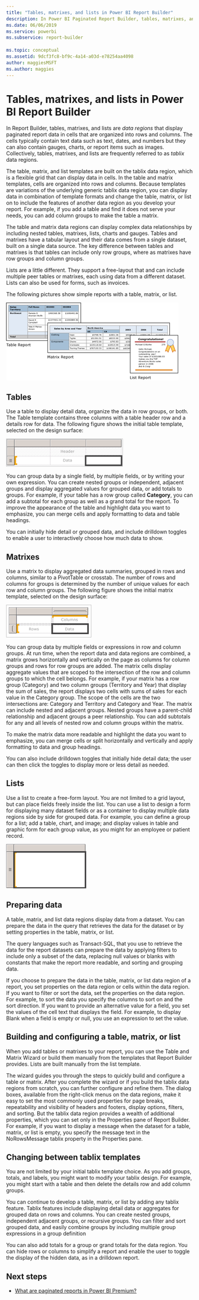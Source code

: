 ```yaml
---
title: "Tables, matrixes, and lists in Power BI Report Builder"
description: In Power BI Paginated Report Builder, tables, matrixes, and lists are data regions that display paginated report data in cells that are organized into rows and columns. 
ms.date: 06/06/2019
ms.service: powerbi
ms.subservice: report-builder

ms.topic: conceptual
ms.assetid: 9dcf3fc8-bf9c-4a14-a03d-e78254aa4098
author: maggiesMSFT
ms.author: maggies
---
```

# Tables, matrixes, and lists in Power BI Report Builder
 In Report Builder, tables, matrixes, and lists are *data regions* that display paginated report data in cells that are organized into rows and columns. The cells typically contain text data such as text, dates, and numbers but they can also contain gauges, charts, or report items such as images. Collectively, tables, matrixes, and lists are frequently referred to as *tablix* data regions.  
  
 The table, matrix, and list templates are built on the tablix data region, which is a flexible grid that can display data in cells. In the table and matrix templates, cells are organized into rows and columns. Because templates are variations of the underlying generic tablix data region, you can display data in combination of template formats and change the table, matrix, or list on to include the features of another data region as you develop your report. For example, if you add a table and find it does not serve your needs, you can add column groups to make the table a matrix.  
  
 The table and matrix data regions can display complex data relationships by including nested tables, matrixes, lists, charts and gauges. Tables and matrixes have a tabular layout and their data comes from a single dataset, built on a single data source. The key difference between tables and matrixes is that tables can include only row groups, where as matrixes have row groups and column groups.  
  
 Lists are a little different. They support a free-layout that and can include multiple peer tables or matrixes, each using data from a different dataset. Lists can also be used for forms, such as invoices.  
  
 The following pictures show simple reports with a table, matrix, or list.  

![Report Builder table, matrix, and list](media/report-builder-tables-matrices-lists/report-builder-table-matrix-list.png)
  
##  <a name="Table"></a> Tables  
 Use a table to display detail data, organize the data in row groups, or both. The Table template contains three columns with a table header row and a details row for data. The following figure shows the initial table template, selected on the design surface:  

![Report Builder table template on design surface, selected](media/report-builder-tables-matrices-lists/report-builder-new-table.png)
  
 You can group data by a single field, by multiple fields, or by writing your own expression. You can create nested groups or independent, adjacent groups and display aggregated values for grouped data, or add totals to groups. For example, if your table has a row group called **Category**, you can add a subtotal for each group as well as a grand total for the report. To improve the appearance of the table and highlight data you want to emphasize, you can merge cells and apply formatting to data and table headings.  
  
 You can initially hide detail or grouped data, and include drilldown toggles to enable a user to interactively choose how much data to show.  
  
##  <a name="Matrix"></a> Matrixes  
 Use a matrix to display aggregated data summaries, grouped in rows and columns, similar to a PivotTable or crosstab. The number of rows and columns for groups is determined by the number of unique values for each row and column groups. The following figure shows the initial matrix template, selected on the design surface:  

![Report Builder new matrix added from Toolbox, selected](media/report-builder-tables-matrices-lists/report-builder-new-matrix.png)
 
 You can group data by multiple fields or expressions in row and column groups. At run time, when the report data and data regions are combined, a matrix grows horizontally and vertically on the page as columns for column groups and rows for row groups are added. The matrix cells display aggregate values that are scoped to the intersection of the row and column groups to which the cell belongs. For example, if your matrix has a row group (Category) and two column groups (Territory and Year) that display the sum of sales, the report displays two cells with sums of sales for each value in the Category group. The scope of the cells are the two intersections are: Category and Territory and Category and Year. The matrix can include nested and adjacent groups. Nested groups have a parent-child relationship and adjacent groups a peer relationship. You can add subtotals for any and all levels of nested row and column groups within the matrix.  
  
 To make the matrix data more readable and highlight the data you want to emphasize, you can merge cells or split horizontally and vertically and apply formatting to data and group headings.  
  
 You can also include drilldown toggles that initially hide detail data; the user can then click the toggles to display more or less detail as needed.  
  
##  <a name="List"></a> Lists  
 Use a list to create a free-form layout. You are not limited to a grid layout, but can place fields freely inside the list. You can use a list to design a form for displaying many dataset fields or as a container to display multiple data regions side by side for grouped data. For example, you can define a group for a list; add a table, chart, and image; and display values in table and graphic form for each group value, as you might for an employee or patient record.  

![Report Builder new list added from Toolbox, selected](media/report-builder-tables-matrices-lists/report-builder-new-list.png)
  
##  <a name="PreparingData"></a> Preparing data  
 A table, matrix, and list data regions display data from a dataset. You can prepare the data in the query that retrieves the data for the dataset or by setting properties in the table, matrix, or list.  
  
 The query languages such as Transact-SQL, that you use to retrieve the data for the report datasets can prepare the data by applying filters to include only a subset of the data, replacing null values or blanks with constants that make the report more readable, and sorting and grouping data.  
  
 If you choose to prepare the data in the table, matrix, or list data region of a report, you set properties on the data region or cells within the data region. If you want to filter or sort the data, set the properties on the data region. For example, to sort the data you specify the columns to sort on and the sort direction. If you want to provide an alternative value for a field, you set the values of the cell text that displays the field. For example, to display Blank when a field is empty or null, you use an expression to set the value.  
  
##  <a name="BuildingConfiguringTableMatrixList"></a> Building and configuring a table, matrix, or list  
 When you add tables or matrixes to your report, you can use the Table and Matrix Wizard or build them manually from the templates that Report Builder provides. Lists are built manually from the list template.  
  
 The wizard guides you through the steps to quickly build and configure a table or matrix. After you complete the wizard or if you build the tablix data regions from scratch, you can further configure and refine them. The dialog boxes, available from the right-click menus on the data regions, make it easy to set the most commonly used properties for page breaks, repeatability and visibility of headers and footers, display options, filters, and sorting. But the tablix data region provides a wealth of additional properties, which you can set only in the Properties pane of Report Builder. For example, if you want to display a message when the dataset for a table, matrix, or list is empty, you specify the message text in the NoRowsMessage tablix property in the Properties pane.  
  
##  <a name="ChangingBetweenTablixTemplates"></a> Changing between tablix templates  
 You are not limited by your initial tablix template choice. As you add groups, totals, and labels, you might want to modify your tablix design. For example, you might start with a table and then delete the details row and add column groups.  
  
 You can continue to develop a table, matrix, or list by adding any tablix feature. Tablix features include displaying detail data or aggregates for grouped data on rows and columns. You can create nested groups, independent adjacent groups, or recursive groups. You can filter and sort grouped data, and easily combine groups by including multiple group expressions in a group definition  
  
 You can also add totals for a group or grand totals for the data region. You can hide rows or columns to simplify a report and enable the user to toggle the display of the hidden data, as in a drilldown report. 

## Next steps

- [What are paginated reports in Power BI Premium?](paginated-reports-report-builder-power-bi.md)
